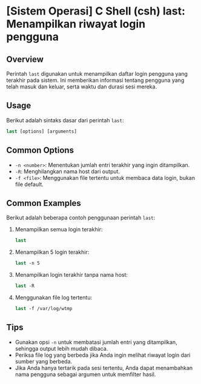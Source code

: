 # [Sistem Operasi] C Shell (csh) last: Menampilkan riwayat login pengguna

## Overview
Perintah `last` digunakan untuk menampilkan daftar login pengguna yang terakhir pada sistem. Ini memberikan informasi tentang pengguna yang telah masuk dan keluar, serta waktu dan durasi sesi mereka.

## Usage
Berikut adalah sintaks dasar dari perintah `last`:

```csh
last [options] [arguments]
```

## Common Options
- `-n <number>`: Menentukan jumlah entri terakhir yang ingin ditampilkan.
- `-R`: Menghilangkan nama host dari output.
- `-f <file>`: Menggunakan file tertentu untuk membaca data login, bukan file default.

## Common Examples
Berikut adalah beberapa contoh penggunaan perintah `last`:

1. Menampilkan semua login terakhir:
   ```csh
   last
   ```

2. Menampilkan 5 login terakhir:
   ```csh
   last -n 5
   ```

3. Menampilkan login terakhir tanpa nama host:
   ```csh
   last -R
   ```

4. Menggunakan file log tertentu:
   ```csh
   last -f /var/log/wtmp
   ```

## Tips
- Gunakan opsi `-n` untuk membatasi jumlah entri yang ditampilkan, sehingga output lebih mudah dibaca.
- Periksa file log yang berbeda jika Anda ingin melihat riwayat login dari sumber yang berbeda.
- Jika Anda hanya tertarik pada sesi tertentu, Anda dapat menambahkan nama pengguna sebagai argumen untuk memfilter hasil.